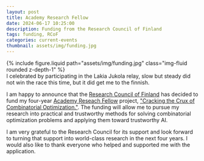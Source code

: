 ```yaml
---
layout: post
title: Academy Research Fellow 
date: 2024-06-17 10:25:00
description: Funding from the Research Council of Finland
tags: funding, RCoF
categories: current-events
thumbnail: assets/img/funding.jpg
---
```


<div class="row mt-3">
    <div class="col-sm mt-3 mt-md-0">
        {% include figure.liquid path="assets/img/funding.jpg" class="img-fluid rounded z-depth-1" %}
    </div>
</div>
<div class="caption">
I celebrated by participating in the Lakia Jukola relay, slow but steady did not win the race this time, but it did get me to the finnish. 
</div>

I am happy to announce that the [Research Council of Finland](https://www.aka.fi/) has decided to fund my four-year [Academy Reseach Fellow](https://www.aka.fi/suomen-akatemian-toiminta/ajankohtaista/tiedotteet-ja-uutiset/2024/luonnontieteiden-ja-tekniikan-tutkimuksen-akatemiatutkijat-ja-akatemiahankkeet-on-valittu/) project, ["Cracking the Crux of Combinatorial Optimization."](https://research.fi/en/results/funding/81503). The funding will allow me to pursue my research into practical and trustworthy methods for solving combinatorial optimization problems and applying them toward trustworthy AI.

I am very grateful to the Research Council for its support and look forward to turning that support into world-class research in the next four years. I would also like to thank everyone who helped and supported me with the application.
